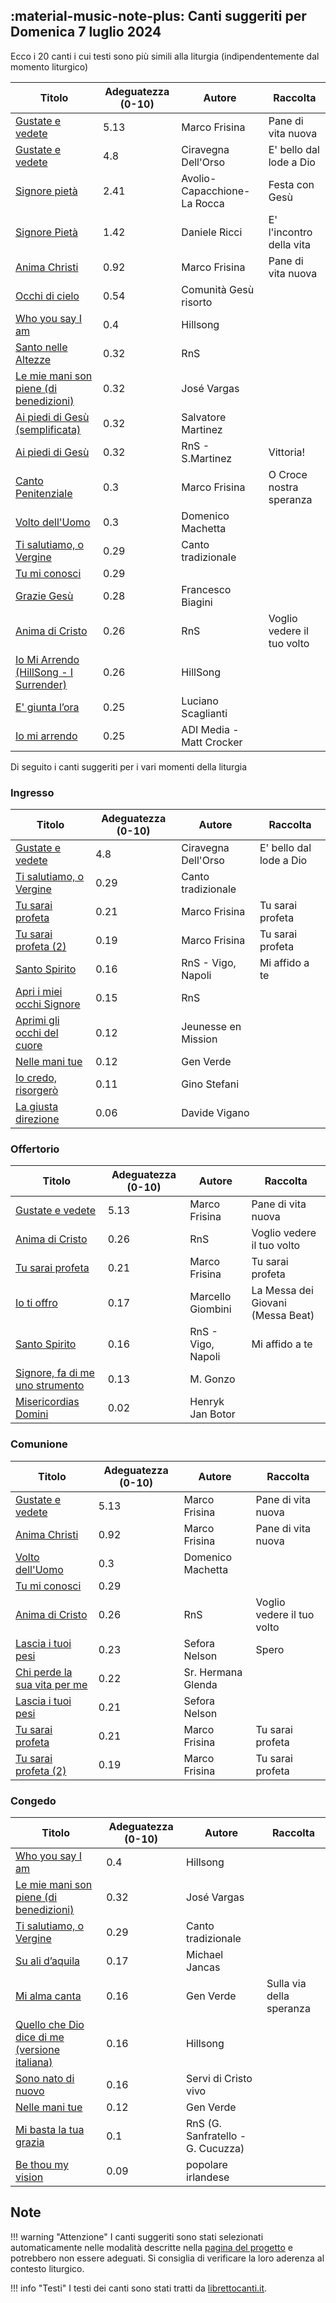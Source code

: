 ## :material-music-note-plus: Canti suggeriti per Domenica 7 luglio 2024

Ecco i 20 canti i cui testi sono più simili alla liturgia (indipendentemente dal momento liturgico)

| Titolo | Adeguatezza (0-10) | Autore | Raccolta |
| --- | --- | --- | --- |
| [Gustate e vedete](https://www.librettocanti.it/mod_canti_gestione#!canto/vedi/2152) | 5.13 | Marco Frisina | Pane di vita nuova |
| [Gustate e vedete](https://www.librettocanti.it/mod_canti_gestione#!canto/vedi/2355) | 4.8 | Ciravegna Dell'Orso | E' bello dal lode a Dio |
| [Signore pietà  ](https://www.librettocanti.it/mod_canti_gestione#!canto/vedi/2345) | 2.41 | Avolio-Capacchione-La Rocca | Festa con Gesù |
| [Signore Pietà](https://www.librettocanti.it/mod_canti_gestione#!canto/vedi/2084) | 1.42 | Daniele Ricci | E' l'incontro della vita |
| [Anima Christi](https://www.librettocanti.it/mod_canti_gestione#!canto/vedi/2083) | 0.92 | Marco Frisina | Pane di vita nuova |
| [Occhi di cielo](https://www.librettocanti.it/mod_canti_gestione#!canto/vedi/1621) | 0.54 | Comunità Gesù risorto |  |
| [Who you say I am](https://www.librettocanti.it/mod_canti_gestione#!canto/vedi/2121) | 0.4 | Hillsong |  |
| [Santo nelle Altezze ](https://www.librettocanti.it/mod_canti_gestione#!canto/vedi/2150) | 0.32 | RnS |  |
| [Le mie mani son piene (di benedizioni)](https://www.librettocanti.it/mod_canti_gestione#!canto/vedi/2405) | 0.32 | José Vargas |  |
| [Ai piedi di Gesù (semplificata)](https://www.librettocanti.it/mod_canti_gestione#!canto/vedi/1889) | 0.32 | Salvatore Martinez |  |
| [Ai piedi di Gesù](https://www.librettocanti.it/mod_canti_gestione#!canto/vedi/1446) | 0.32 | RnS - S.Martinez | Vittoria! |
| [Canto Penitenziale](https://www.librettocanti.it/mod_canti_gestione#!canto/vedi/2291) | 0.3 | Marco Frisina | O Croce nostra speranza |
| [Volto dell'Uomo](https://www.librettocanti.it/mod_canti_gestione#!canto/vedi/2367) | 0.3 | Domenico Machetta |  |
| [Ti salutiamo, o Vergine](https://www.librettocanti.it/mod_canti_gestione#!canto/vedi/1712) | 0.29 | Canto tradizionale  |  |
| [Tu mi conosci](https://www.librettocanti.it/mod_canti_gestione#!canto/vedi/1828) | 0.29 |  |  |
| [Grazie Gesù](https://www.librettocanti.it/mod_canti_gestione#!canto/vedi/2526) | 0.28 | Francesco Biagini |  |
| [Anima di Cristo](https://www.librettocanti.it/mod_canti_gestione#!canto/vedi/1890) | 0.26 | RnS | Voglio vedere il tuo volto |
| [Io Mi Arrendo (HillSong - I Surrender)](https://www.librettocanti.it/mod_canti_gestione#!canto/vedi/1972) | 0.26 | HillSong |  |
| [E' giunta l’ora](https://www.librettocanti.it/mod_canti_gestione#!canto/vedi/170) | 0.25 | Luciano Scaglianti |  |
| [Io mi arrendo](https://www.librettocanti.it/mod_canti_gestione#!canto/vedi/2483) | 0.25 | ADI Media - Matt Crocker |  |

Di seguito i canti suggeriti per i vari momenti della liturgia

### Ingresso

| Titolo | Adeguatezza (0-10) | Autore | Raccolta |
| --- | --- | --- | --- |
| [Gustate e vedete](https://www.librettocanti.it/mod_canti_gestione#!canto/vedi/2355) | 4.8 | Ciravegna Dell'Orso | E' bello dal lode a Dio |
| [Ti salutiamo, o Vergine](https://www.librettocanti.it/mod_canti_gestione#!canto/vedi/1712) | 0.29 | Canto tradizionale  |  |
| [Tu sarai profeta](https://www.librettocanti.it/mod_canti_gestione#!canto/vedi/464) | 0.21 | Marco Frisina | Tu sarai profeta |
| [Tu sarai profeta (2)](https://www.librettocanti.it/mod_canti_gestione#!canto/vedi/1955) | 0.19 | Marco Frisina | Tu sarai profeta |
| [Santo Spirito](https://www.librettocanti.it/mod_canti_gestione#!canto/vedi/2325) | 0.16 | RnS - Vigo, Napoli | Mi affido a te |
| [Apri i miei occhi Signore](https://www.librettocanti.it/mod_canti_gestione#!canto/vedi/1567) | 0.15 | RnS |  |
| [Aprimi gli occhi del cuore](https://www.librettocanti.it/mod_canti_gestione#!canto/vedi/2135) | 0.12 | Jeunesse en Mission |  |
| [Nelle mani tue](https://www.librettocanti.it/mod_canti_gestione#!canto/vedi/2782) | 0.12 | Gen Verde |  |
| [Io credo, risorgerò](https://www.librettocanti.it/mod_canti_gestione#!canto/vedi/249) | 0.11 | Gino Stefani |  |
| [La giusta direzione](https://www.librettocanti.it/mod_canti_gestione#!canto/vedi/2664) | 0.06 | Davide Vigano |  |

### Offertorio

| Titolo | Adeguatezza (0-10) | Autore | Raccolta |
| --- | --- | --- | --- |
| [Gustate e vedete](https://www.librettocanti.it/mod_canti_gestione#!canto/vedi/2152) | 5.13 | Marco Frisina | Pane di vita nuova |
| [Anima di Cristo](https://www.librettocanti.it/mod_canti_gestione#!canto/vedi/1890) | 0.26 | RnS | Voglio vedere il tuo volto |
| [Tu sarai profeta](https://www.librettocanti.it/mod_canti_gestione#!canto/vedi/464) | 0.21 | Marco Frisina | Tu sarai profeta |
| [Io ti offro](https://www.librettocanti.it/mod_canti_gestione#!canto/vedi/1768) | 0.17 | Marcello Giombini | La Messa dei Giovani (Messa Beat) |
| [Santo Spirito](https://www.librettocanti.it/mod_canti_gestione#!canto/vedi/2325) | 0.16 | RnS - Vigo, Napoli | Mi affido a te |
| [Signore, fa di me uno strumento](https://www.librettocanti.it/mod_canti_gestione#!canto/vedi/1797) | 0.13 | M. Gonzo |  |
| [Misericordias Domini](https://www.librettocanti.it/mod_canti_gestione#!canto/vedi/1829) | 0.02 | Henryk Jan Botor |  |

### Comunione

| Titolo | Adeguatezza (0-10) | Autore | Raccolta |
| --- | --- | --- | --- |
| [Gustate e vedete](https://www.librettocanti.it/mod_canti_gestione#!canto/vedi/2152) | 5.13 | Marco Frisina | Pane di vita nuova |
| [Anima Christi](https://www.librettocanti.it/mod_canti_gestione#!canto/vedi/2083) | 0.92 | Marco Frisina | Pane di vita nuova |
| [Volto dell'Uomo](https://www.librettocanti.it/mod_canti_gestione#!canto/vedi/2367) | 0.3 | Domenico Machetta |  |
| [Tu mi conosci](https://www.librettocanti.it/mod_canti_gestione#!canto/vedi/1828) | 0.29 |  |  |
| [Anima di Cristo](https://www.librettocanti.it/mod_canti_gestione#!canto/vedi/1890) | 0.26 | RnS | Voglio vedere il tuo volto |
| [Lascia i tuoi pesi](https://www.librettocanti.it/mod_canti_gestione#!canto/vedi/2778) | 0.23 | Sefora Nelson | Spero |
| [Chi perde la sua vita per me](https://www.librettocanti.it/mod_canti_gestione#!canto/vedi/2665) | 0.22 | Sr. Hermana Glenda |  |
| [Lascia i tuoi pesi](https://www.librettocanti.it/mod_canti_gestione#!canto/vedi/2542) | 0.21 | Sefora Nelson |  |
| [Tu sarai profeta](https://www.librettocanti.it/mod_canti_gestione#!canto/vedi/464) | 0.21 | Marco Frisina | Tu sarai profeta |
| [Tu sarai profeta (2)](https://www.librettocanti.it/mod_canti_gestione#!canto/vedi/1955) | 0.19 | Marco Frisina | Tu sarai profeta |

### Congedo

| Titolo | Adeguatezza (0-10) | Autore | Raccolta |
| --- | --- | --- | --- |
| [Who you say I am](https://www.librettocanti.it/mod_canti_gestione#!canto/vedi/2121) | 0.4 | Hillsong |  |
| [Le mie mani son piene (di benedizioni)](https://www.librettocanti.it/mod_canti_gestione#!canto/vedi/2405) | 0.32 | José Vargas |  |
| [Ti salutiamo, o Vergine](https://www.librettocanti.it/mod_canti_gestione#!canto/vedi/1712) | 0.29 | Canto tradizionale  |  |
| [Su ali d’aquila](https://www.librettocanti.it/mod_canti_gestione#!canto/vedi/443) | 0.17 | Michael Jancas |  |
| [Mi alma canta](https://www.librettocanti.it/mod_canti_gestione#!canto/vedi/1756) | 0.16 | Gen Verde  | Sulla via della speranza |
| [Quello che Dio dice di me (versione italiana)](https://www.librettocanti.it/mod_canti_gestione#!canto/vedi/2120) | 0.16 | Hillsong |  |
| [Sono nato di nuovo](https://www.librettocanti.it/mod_canti_gestione#!canto/vedi/2043) | 0.16 | Servi di Cristo vivo |  |
| [Nelle mani tue](https://www.librettocanti.it/mod_canti_gestione#!canto/vedi/2782) | 0.12 | Gen Verde |  |
| [Mi basta la tua grazia](https://www.librettocanti.it/mod_canti_gestione#!canto/vedi/1752) | 0.1 | RnS (G. Sanfratello - G. Cucuzza)  |  |
| [Be thou my vision](https://www.librettocanti.it/mod_canti_gestione#!canto/vedi/2162) | 0.09 | popolare irlandese |  |

## Note
!!! warning "Attenzione"
    I canti suggeriti sono stati selezionati automaticamente nelle modalità descritte nella [pagina del progetto](https://hildegard.it/progetto/) e potrebbero non essere adeguati. Si consiglia di verificare la loro aderenza al contesto liturgico.

!!! info "Testi"
    I testi dei canti sono stati tratti da [librettocanti.it](https://www.librettocanti.it/).



